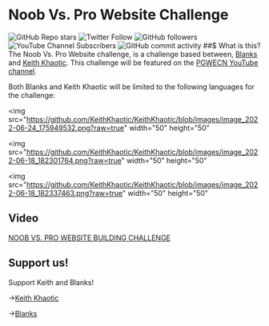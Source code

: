 # Noob Vs. Pro Website Challenge
![GitHub Repo stars](https://img.shields.io/github/stars/KeithKhaotic/KeithKhaotic.github.io?style=social)
![Twitter Follow](https://img.shields.io/twitter/follow/redrocker133?style=social)
![GitHub followers](https://img.shields.io/github/followers/KeithKhaotic?style=social)
![YouTube Channel Subscribers](https://img.shields.io/youtube/channel/subscribers/UCQnjgktI9jXwmtv3Hp3tefg?style=social)
![GitHub commit activity](https://img.shields.io/github/commit-activity/w/KeithKhaotic/KeithKhaotic.github.io)
##$ What is this?
The Noob Vs. Pro Website challenge, is a challenge based between, [Blanks](https://github.com/tball1) and [Keith Khaotic](https://github.com/KeithKhaotic). This challenge will be featured on the [PGWECN YouTube channel](https://www.youtube.com/channel/UCQnjgktI9jXwmtv3Hp3tefg/videos).

Both Blanks and Keith Khaotic will be limited to the following languages for the challenge:

<img src="https://github.com/KeithKhaotic/KeithKhaotic/blob/images/image_2022-06-24_175949532.png?raw=true"
width="50"
height="50"
>
<img src="https://github.com/KeithKhaotic/KeithKhaotic/blob/images/image_2022-06-18_182301764.png?raw=true"
width="50"
height="50"
>
<img src="https://github.com/KeithKhaotic/KeithKhaotic/blob/images/image_2022-06-18_182337463.png?raw=true"
width="50"
height="50"
>

## Video

[NOOB VS. PRO WEBSITE BUILDING CHALLENGE]()

## Support us!

Support Keith and Blanks!

->[Keith Khaotic](https://github.com/KeithKhaotic)

->[Blanks](https://github.com/tball1)
